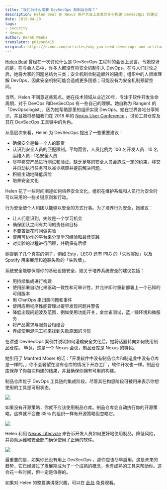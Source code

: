 ```yaml
---
title: "我们为什么需要 DevSecOps 和制品仓库？"
description: Helen Beal 在 Nexus 用户大会上发表的关于构建 DevSecOps 的建议
date: 2019-04-28
tags:
- security
- devops
author: Derek Weeks
translator: p01son6415
original: https://dzone.com/articles/why-you-need-devsecops-and-artifact-repositories
---
```


[Helen Beal](https://www.linkedin.com/in/helenjbeal/) 曾经在一次讨论什么是 DevSecOps 工程师的会议上发言。令她惊讶的是，在与会人员中，许多人都没有将安全机制引入 DevOps。在与人们讨论之后，她将大家的问题总结为三类：安全机制会制造额外的隔阂；组织中的人很难理解 DevOps，因此安全机制可能会造成更多困惑；可能没有为安全机制预留空间。

当然，Helen 不同意这些观点。她在技术领域从业近20年，专注于软件开发生命周期，对于 DevOps 和DevSecOps 有一些自己的理解。她自称为 Ranger4 的 「DevOpsologist」，因为她帮助那里的组织实现 DevOps。她在世界各地分享知识，并且她将参加我们在 2018 年的 [Nexus User Conference](https://www.sonatype.com/nexus-user-conference-2019) ，讨论工具仓库及其在 DevSecOps 工具链中的角色。

从高层次来看，Helen 为 DevSecOps 提出了一些重要建议：

+ 确保安全是每一个人的职责
+ 认识到安全人员的匹配限制。平均而言，人员比例为 100 名开发人员 : 10 名运维人员 : 1名安全人员
+ 尽早移交产品进行测试和验证。缺乏足够的安全人员会造成一定的约束，移交并自动执行任务可以减少瓶颈并提前解决问题。
+ 积极主动地降低风险
+ 培养安全文化

Helen 花了一些时间阐述如何培养安全文化，组织在维护系统和人员行为安全时可以采用的一些关键原则和行动。

行为安全使个人和团队能够以安全的方式行事。为了培养行为安全，她建议：

- 让人们意识到，失败是一个学习机会
- 确保团队之间有共同的责任和目标
- 不要吝啬花时间做实验
- 使用可协作的平台来分享学习经验和最佳实践
- 对实验的过程进行回顾，并确保有后续

她提到了几个真实的例子，例如 Esty，LEGO 还有 P&G 的「失败奖励」以及 Spotify 用来展示和追踪失败的「失败墙」。

系统安全能够保障你的基础设施安全，她关于培养系统安全的建议包括：

- 用持续集成进行构建
- 使用部署自动化来驱动一致性和可审计性，并允许即时重新部署上一个已知的可用版本
- 用 ChatOps 来归类问题和事件
- 使用应用程序性能管理以提早发现问题并警告
- 降低出现问题波及范围，例如使用功能开关，金丝雀测试，蓝／绿环境和微服务
- 将产品需求与服务台相结合
- 养成使用混沌工程来找到失败原因的习惯

在讲述 DevSecOps 案例并说明如何灌输安全文化后，她将话题转向如何使用制品仓库。 毕竟，这是一个 Nexus 会议，制品仓库是 Nexus 的特色。

她引用了 Manfred Moser 的话：「开发软件中没有制品仓库和制造业中没有仓库是一样的。」你不会奢望在没有仓库的情况下开办工厂，软件开发也一样。制品仓库保存了你每次构建的结果，并且确保你拥有可用的构建。

制品仓库位于 DevOps 工具链的集成阶段，尽管其在构思阶段可被用来表示你想使用的工具是可用状态。

![](pic1.png)

如果没有开源策略，你就不应该使用制品仓库。制品仓库会自动执行你的开源策略，这样就不会像 35％ 的组织一样有开源策略但忽略它。

![](pic2.png)

Helen 利用 [Nexus Lifecycle](https://www.sonatype.com/nexus-lifecycle) 来告诉开发人员如何更好地使用制品，降低风险，并协助运维和安全部门确保使用了正确的软件。

![](pic3.png)

最重要的是，如果你还没有用上 DevSecOps ，那你应该尽早启用。这是未来的趋势，它已经渡过了发展期成为了一个成熟的概念，也有成熟的工具来帮助你。这会花一些时间，但一定是值得的。

如果对 Helen 的整篇演讲感兴趣，可以在 [此处](https://www.youtube.com/watch?v=JIEKTGaluoY&feature=youtu.be&t=28m5s) 免费观看。